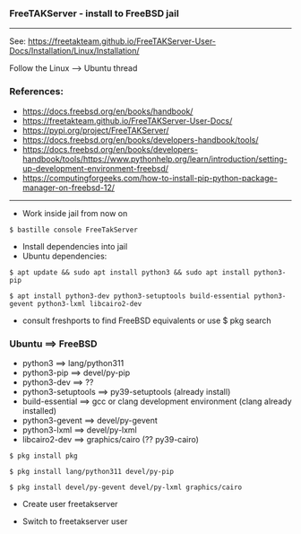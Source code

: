 ### FreeTAKServer - install to FreeBSD jail
***

See: https://freetakteam.github.io/FreeTAKServer-User-Docs/Installation/Linux/Installation/

Follow the Linux --> Ubuntu thread

### References:
* https://docs.freebsd.org/en/books/handbook/
* https://freetakteam.github.io/FreeTAKServer-User-Docs/
* https://pypi.org/project/FreeTAKServer/
* https://docs.freebsd.org/en/books/developers-handbook/tools/
* https://docs.freebsd.org/en/books/developers-handbook/tools/https://www.pythonhelp.org/learn/introduction/setting-up-development-environment-freebsd/
* https://computingforgeeks.com/how-to-install-pip-python-package-manager-on-freebsd-12/
***
* Work inside jail from now on

`$ bastille console FreeTakServer`

* Install dependencies into jail
* Ubuntu dependencies:

`$ apt update && sudo apt install python3 && sudo apt install python3-pip`

`$ apt install python3-dev python3-setuptools build-essential python3-gevent python3-lxml libcairo2-dev`

* consult freshports to find FreeBSD equivalents or use $ pkg search  

### Ubuntu ==> FreeBSD
* python3 ==> lang/python311
* python3-pip ==> devel/py-pip
* python3-dev ==> ??
* python3-setuptools ==> py39-setuptools (already install) 
* build-essential ==> gcc or clang development environment (clang already installed)
* python3-gevent ==> devel/py-gevent
* python3-lxml ==> devel/py-lxml
* libcairo2-dev ==> graphics/cairo (?? py39-cairo)

`$ pkg install pkg`

`$ pkg install lang/python311 devel/py-pip `

`$ pkg install devel/py-gevent devel/py-lxml graphics/cairo`

* Create user freetakserver 

* Switch to freetakserver user

